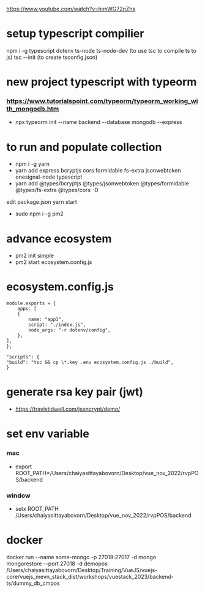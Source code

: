 https://www.youtube.com/watch?v=himWG72nZhs

# setup typescript compilier

npm i -g typescript dotenv ts-node ts-node-dev (to use tsc to compile ts to js)
tsc --init (to create tsconfig.json)

# new project typescript with typeorm

### https://www.tutorialspoint.com/typeorm/typeorm_working_with_mongodb.htm

- npx typeorm init --name backend --database mongodb --express

# to run and populate collection

- npm i -g yarn
- yarn add express bcryptjs cors formidable fs-extra jsonwebtoken onesignal-node typescript
- yarn add @types/bcryptjs @types/jsonwebtoken @types/formidable @types/fs-extra @types/cors -D

edit package.json
yarn start

- sudo npm i -g pm2

# advance ecosystem

- pm2 init simple
- pm2 start ecosystem.config.js

# ecosystem.config.js

```
module.exports = {
    apps: [
    {
        name: "app1",
        script: "./index.js",
        node_args: "-r dotenv/config",
    },
],
};

"scripts": {
"build": "tsc && cp \*.key .env ecosystem.config.js ./build",
}
```

# generate rsa key pair (jwt)

- https://travistidwell.com/jsencrypt/demo/

# set env variable

### mac

- export ROOT_PATH=/Users/chaiyasittayabovorn/Desktop/vue_nov_2022/rvpPOS/backend

### window

- setx ROOT_PATH /Users/chaiyasittayabovorn/Desktop/vue_nov_2022/rvpPOS/backend

# docker

docker run --name some-mongo -p 27018:27017 -d mongo  
 mongorestore --port 27018 -d demopos /Users/chaiyasittayabovorn/Desktop/Training/VueJS/vuejs-core/vuejs_mevn_stack_dist/workshops/vuestack_2023/backend-ts/dummy_db_cmpos
